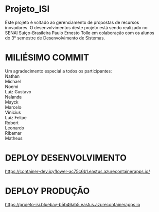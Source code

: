 # Projeto_ISI
Este projeto é voltado ao gerenciamento de propostas de recursos inovadores. O desenvolvimentos deste projeto está sendo realizado no SENAI Suiço-Brasileira Paulo Ernesto Tolle em colaboração com os alunos do 3° semestre de Desenvolvimento de Sistemas.

# MILIÉSIMO COMMIT
Um agradecimento especial a todos os participantes:
<br> Nathan
<br> Michael
<br> Noemi
<br> Luiz Gustavo
<br> Nalanda
<br> Mayck
<br> Marcelo
<br> Vinicius
<br> Luiz Felipe
<br> Robert
<br> Leonardo
<br> Ribamar
<br> Matheus

# DEPLOY DESENVOLVIMENTO
https://container-dev.icyflower-ac75c6b1.eastus.azurecontainerapps.io/

# DEPLOY PRODUÇÃO
https://projeto-isi.bluebay-b5b46ab5.eastus.azurecontainerapps.io

